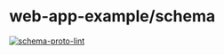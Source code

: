 # web-app-example/schema

[![schema-proto-lint](https://github.com/m0t0k1ch1/web-app-example/actions/workflows/schema-proto-lint.yaml/badge.svg)](https://github.com/m0t0k1ch1/web-app-example/actions/workflows/schema-proto-lint.yaml)
